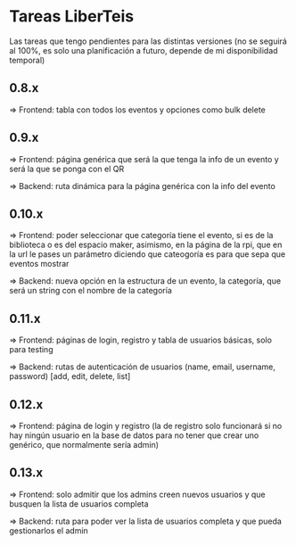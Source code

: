 # Tareas LiberTeis

Las tareas que tengo pendientes para las distintas versiones (no se seguirá al 100%, es solo una planificación a futuro, depende de mi disponibilidad temporal)


## 0.8.x

=> Frontend: tabla con todos los eventos y opciones como bulk delete

## 0.9.x

=> Frontend: página genérica que será la que tenga la info de un evento y será la que se ponga con el QR

=> Backend: ruta dinámica para la página genérica con la info del evento

## 0.10.x

=> Frontend: poder seleccionar que categoría tiene el evento, si es de la biblioteca o es del espacio maker, asimismo, en la página de la rpi, que en la url le pases un parámetro diciendo que cateogoría es para que sepa que eventos mostrar

=> Backend: nueva opción en la estructura de un evento, la categoría, que será un string con el nombre de la categoría

## 0.11.x

=> Frontend: páginas de login, registro y tabla de usuarios básicas, solo para testing

=> Backend: rutas de autenticación de usuarios (name, email, username, password) [add, edit, delete, list]

## 0.12.x

=> Frontend: página de login y registro (la de registro solo funcionará si no hay ningún usuario en la base de datos para no tener que crear uno genérico, que normalmente sería admin)

## 0.13.x

=> Frontend: solo admitir que los admins creen nuevos usuarios y que busquen la lista de usuarios completa

=> Backend: ruta para poder ver la lista de usuarios completa y que pueda gestionarlos el admin

